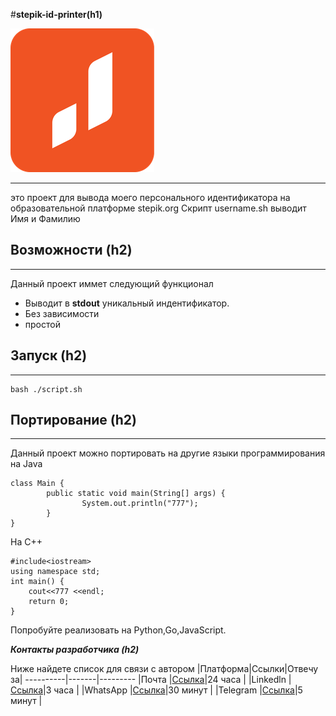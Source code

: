 #**stepik-id-printer(h1)**

![Jusan-Images](https://github.com/ruslan081092/ruslan081092/blob/master/image.png) 
***
это проект для вывода моего персонального идентификатора на образовательной платформе stepik.org
Скрипт username.sh выводит Имя и Фамилию
## Возможности (h2)
***
Данный проект иммет следующий функционал
* Выводит в **stdout** уникальный индентификатор.
* Без зависимости 
* простой

## Запуск (h2)
***
```
bash ./script.sh
```
## Портирование (h2)
***
Данный проект можно портировать на другие языки программирования
на Java

``` 
class Main {
        public static void main(String[] args) {
                System.out.println("777");
        }
}
```

На С++

``` 
#include<iostream>
using namespace std;
int main() {
    cout<<777 <<endl;
    return 0;
}
```

Попробуйте реализовать на Python,Go,JavaScript.

***Контакты разработчика (h2)***

Ниже найдете список для связи с автором
|Платформа|Ссылки|Отвечу за|
----------|-------|---------
|Почта    |[Ссылка](gmail.com)|24 часа  |
|Linkedln |[Ссылка](linkedin.com)|3 часа   |
|WhatsApp |[Ссылка](whatsapp.com)|30 минут |
|Telegram |[Ссылка](telegram.org)|5 минут  |
